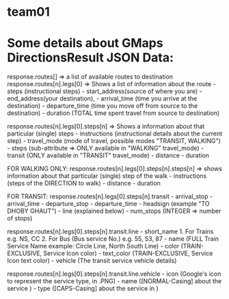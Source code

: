 # team01

Some details about GMaps DirectionsResult JSON Data:
========================================================
response.routes[] => a list of available routes to destination
response.routes[n].legs[0] 
=> Shows a list of information about the route
	- steps (instructional steps)
	- start_address(source of where you are)
	- end_address(your destination),
    - arrival_time (time you arrive at the destination)
	- departure_time (time you move off from source to the destination)
	- duration (TOTAL time spent travel from source to destination)
	
response.routes[n].legs[0].steps[n]
=> Shows a information about that particular (single) steps
	- instructions (instructional details about the current step)
	- travel_mode (mode of travel, possible modes "TRANSIT, WALKING")
	- steps (sub-attribute => ONLY available in "WALKING" travel_mode)
	- transit (ONLY available in "TRANSIT" travel_mode)
	- distance
	- duration
	
FOR WALKING ONLY:
response.routes[n].legs[0].steps[n].steps[n]
=> shows information about that particular (single) step of the walk
	- instructions (steps of the DIRECTION to walk)
	- distance
	- duration
	
FOR TRANSIT:
response.routes[n].legs[0].steps[n].transit
	- arrival_stop
	- arrival_time
	- departure_stop
	- departure_time
	- headsign (example "TO DHOBY GHAUT")
	- line (explained below)
	- num_stops (INTEGER => number of stops)

response.routes[n].legs[0].steps[n].transit.line
		- short_name 
			1. For Trains e.g. NS, CC
			2. For Bus (Bus service No.) e.g. 55, 53, 87
		- name (FULL Train Service Name example: Circle Line, North South Line)
		- color (TRAIN-EXCLUSIVE, Service Icon color)
		- text_color (TRAIN-EXCLUSIVE, Service Icon text color)
		- vehicle (The transit service vehicle details)

response.routes[n].legs[0].steps[n].transit.line.vehicle
	- icon (Google's icon to represent the service type, in .PNG)
	- name ([NORMAL-Casing] about the service )
	- type ([CAPS-Casing] about the service in )
